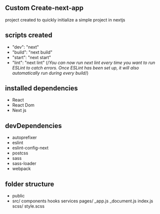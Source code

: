 ## Custom Create-next-app

project created to quickly initialize a simple project in nextjs

## scripts created

- "dev": "next"
- "build": "next build"
- "start": "next start"
- "lint": "next lint" (/*You can now run next lint every time you want to run ESLint to catch errors. Once ESLint has been set up, it will also automatically run during every build*/)

## installed dependencies

- React
- React Dom
- Next js

## devDependencies

- autoprefixer
- eslint
- eslint-config-next
- postcss
- sass
- sass-loader
- webpack

## folder structure

- public
- src/
      components
      hooks
      services
      pages/
              _app.js
              _document.js
              index.js
      scss/
            style.scss

    